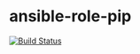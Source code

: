 # ansible-role-pip

[![Build Status](https://travis-ci.org/alexcoppe/ansible-role-pip.svg?branch=master)](https://travis-ci.org/alexcoppe/ansible-role-pip)
